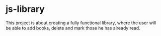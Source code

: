 # js-library
This project is about creating a fully functional library, where the user will be able to add books, delete and mark those he has already read.
